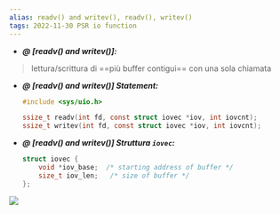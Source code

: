 ```yaml
---
alias: readv() and writev(), readv(), writev()
tags: 2022-11-30 PSR io function
---
```


- ***@ [readv() and writev()]:***
> lettura/scrittura di ==più buffer contigui== con una sola chiamata
<!--ID: 1670236970212-->


- ***@ [readv() and writev()] Statement:***
	
	```c
	#include <sys/uio.h>
	
	ssize_t readv(int fd, const struct iovec *iov, int iovcnt);
	ssize_t writev(int fd, const struct iovec *iov, int iovcnt);
	```
<!--ID: 1670236970217-->


- ***@ [readv() and writev()] Struttura `iovec`:***
	
	```c
	struct iovec {
		void *iov_base;  /* starting address of buffer */
		size_t iov_len;   /* size of buffer */
	};
	```
![](Uni/PSR/img/iovec.jpeg)
<!--ID: 1670236970221-->

